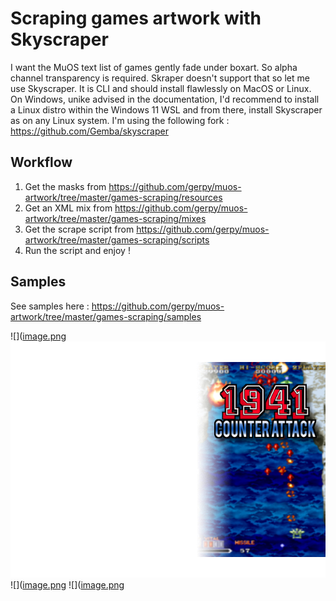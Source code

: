 # Scraping games artwork with Skyscraper

I want the MuOS text list of games gently fade under boxart. So alpha channel transparency is required. Skraper doesn't support that so let me use Skyscraper. It is CLI and should install flawlessly on MacOS or Linux. On Windows, unike advised in the documentation, I'd recommend to install a Linux distro within the Windows 11 WSL and from there, install Skyscraper as on any Linux system. I'm using the following fork : https://github.com/Gemba/skyscraper

## Workflow

1. Get the masks from https://github.com/gerpy/muos-artwork/tree/master/games-scraping/resources
2. Get an XML mix from https://github.com/gerpy/muos-artwork/tree/master/games-scraping/mixes
3. Get the scrape script from https://github.com/gerpy/muos-artwork/tree/master/games-scraping/scripts
4. Run the script and enjoy !

## Samples

See samples here : https://github.com/gerpy/muos-artwork/tree/master/games-scraping/samples

![]([image.png](https://github.com/gerpy/muos-artwork/blob/master/games-scraping/samples/Advance%20Wars%20-%20Dual%20Strike%20(USA%2C%20Australia).png)
![](https://github.com/gerpy/muos-artwork/blob/master/games-scraping/samples/1941.png)
![]([image.png](https://github.com/gerpy/muos-artwork/blob/master/games-scraping/samples/Mario%20Kart%2064%20(USA).png)
![]([image.png](https://github.com/gerpy/muos-artwork/blob/master/games-scraping/samples/Sega%20Rally%20Championship%20(USA).png)

